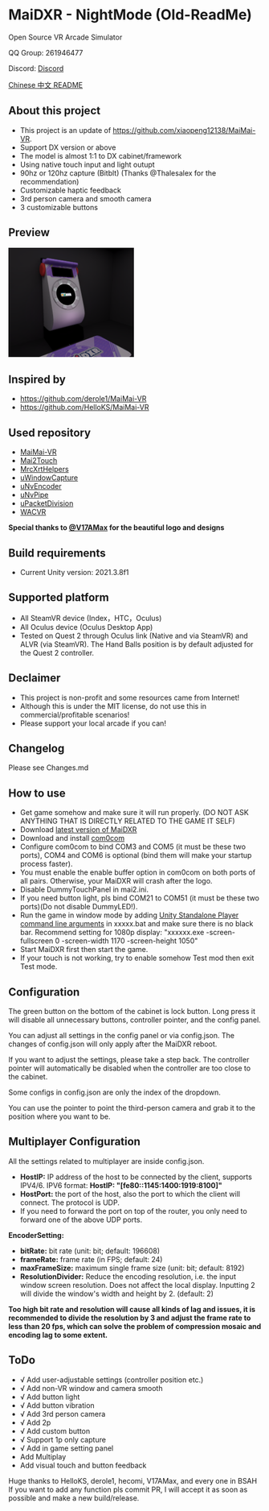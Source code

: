 # MaiDXR - NightMode (Old-ReadMe)
Open Source VR Arcade Simulator

QQ Group: 261946477

Discord: [Discord](https://discord.gg/4aFV5QJWN5)

[Chinese 中文 README](https://github.com/xiaopeng12138/MaiDXR/blob/main/README_zh.md)


**About this project**
---
- This project is an update of https://github.com/xiaopeng12138/MaiMai-VR. 
- Support DX version or above
- The model is almost 1:1 to DX cabinet/framework
- Using native touch input and light outupt
- 90hz or 120hz capture (Bitblt) (Thanks @Thalesalex for the recommendation)
- Customizable haptic feedback
- 3rd person camera and smooth camera
- 3 customizable buttons


**Preview**
---
<img src="https://github.com/AsamiKafune/MaiDXR-NightMode/blob/main/PreviewImage/MaiDXR_PreviewImage.png?raw=true" width="250" />


**Inspired by**
---
- https://github.com/derole1/MaiMai-VR
- https://github.com/HelloKS/MaiMai-VR


**Used repository**
---
- [MaiMai-VR](https://github.com/HelloKS/MaiMai-VR)
- [Mai2Touch](https://github.com/Sucareto/Mai2Touch)
- [MrcXrtHelpers](https://github.com/TonyViT/MrcXrtHelpers)
- [uWindowCapture](https://github.com/hecomi/uWindowCapture)
- [uNvEncoder](https://github.com/hecomi/uNvEncoder)
- [uNvPipe](https://github.com/hecomi/uNvPipe)
- [uPacketDivision](https://github.com/hecomi/uPacketDivision)
- [WACVR](https://github.com/xiaopeng12138/WACVR)

**Special thanks to [@V17AMax](https://github.com/V17AMax) for the beautiful logo and designs**


**Build requirements**
---
- Current Unity version: 2021.3.8f1


**Supported platform**
---
- All SteamVR device (Index，HTC，Oculus)
- All Oculus device (Oculus Desktop App)
- Tested on Quest 2 through Oculus link (Native and via SteamVR) and ALVR (via SteamVR). The Hand Balls position is by default adjusted for the Quest 2 controller.

**Declaimer**
---
- This project is non-profit and some resources came from Internet!
- Although this is under the MIT license, do not use this in commercial/profitable scenarios!
- Please support your local arcade if you can!


**Changelog**
---
Please see Changes.md


**How to use**
---
- Get game somehow and make sure it will run properly. (DO NOT ASK ANYTHING THAT IS DIRECTLY RELATED TO THE GAME IT SELF)
- Download [latest version of MaiDXR](https://github.com/xiaopeng12138/MaiDXR/releases)
- Download and install [com0com](https://storage.googleapis.com/google-code-archive-downloads/v2/code.google.com/powersdr-iq/setup_com0com_W7_x64_signed.exe)
- Configure com0com to bind COM3 and COM5 (it must be these two ports), COM4 and COM6 is optional (bind them will make your startup process faster).
- You must enable the enable buffer option in com0com on both ports of all pairs. Otherwise, your MaiDXR will crash after the logo.
- Disable DummyTouchPanel in mai2.ini.
- If you need button light, pls bind COM21 to COM51 (it must be these two ports)(Do not disable DummyLED!).
- Run the game in window mode by adding [Unity Standalone Player command line arguments](https://docs.unity3d.com/Manual/PlayerCommandLineArguments.html) in xxxxx.bat and make sure there is no black bar. Recommend setting for 1080p display: "xxxxxx.exe -screen-fullscreen 0 -screen-width 1170 -screen-height 1050"
- Start MaiDXR first then start the game.
- If your touch is not working, try to enable somehow Test mod then exit Test mode.


**Configuration**
---
The green button on the bottom of the cabinet is lock button. Long press it will disable all unnecessary buttons, controller pointer, and the config panel.

You can adjust all settings in the config panel or via config.json. The changes of config.json will only apply after the MaiDXR reboot. 

If you want to adjust the settings, please take a step back. The controller pointer will automatically be disabled when the controller are too close to the cabinet.

Some configs in config.json are only the index of the dropdown.

You can use the pointer to point the third-person camera and grab it to the position where you want to be.

**Multiplayer Configuration**
---
All the settings related to multiplayer are inside config.json.

- **HostIP:** IP address of the host to be connected by the client, supports IPV4/6. IPV6 format: **HostIP: "[fe80::1145:1400:1919:8100]"** 
- **HostPort:** the port of the host, also the port to which the client will connect. The protocol is UDP.
- If you need to forward the port on top of the router, you only need to forward one of the above UDP ports.

**EncoderSetting:**
- **bitRate:** bit rate (unit: bit; default: 196608)
- **frameRate:** frame rate (in FPS; default: 24)
- **maxFrameSize:** maximum single frame size (unit: bit; default: 8192)
- **ResolutionDivider:** Reduce the encoding resolution, i.e. the input window screen resolution. Does not affect the local display. Inputting 2 will divide the window's width and height by 2. (default: 2)

**Too high bit rate and resolution will cause all kinds of lag and issues, it is recommended to divide the resolution by 3 and adjust the frame rate to less than 20 fps, which can solve the problem of compression mosaic and encoding lag to some extent.**

ToDo
---
- √ Add user-adjustable settings (controller position etc.)
- √ Add non-VR window and camera smooth
- √ Add button light
- √ Add button vibration
- √ Add 3rd person camera
- √ Add 2p
- √ Add custom button
- √ Support 1p only capture
- √ Add in game setting panel 
- Add Multiplay
- Add visual touch and button feedback

Huge thanks to HelloKS, derole1, hecomi, V17AMax, and every one in BSAH
If you want to add any function pls commit PR, I will accept it as soon as possible and make a new build/release.
